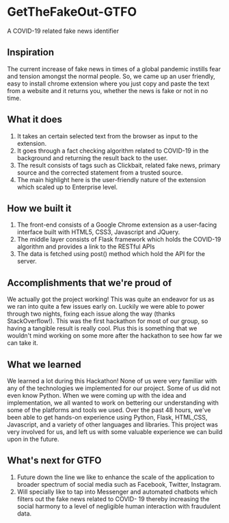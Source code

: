 # GetTheFakeOut-GTFO
A COVID-19 related fake news identifier 

## Inspiration
The current increase of fake news in times of a global pandemic instills fear and tension amongst the normal people. So, we came up an user friendly, easy to install chrome extension where you just copy and paste the text from a website and it returns you, whether the news is fake or not in no time.

## What it does
1. It takes an certain selected text from the browser as input to the extension.
2. It goes through a fact checking algorithm related to COVID-19 in the background and returning the result back to the user.
3. The result consists of tags such as Clickbait, related fake news, primary source and the corrected statement from a trusted source.
4. The main highlight here is the user-friendly nature of the extension which scaled up to Enterprise level.

## How we built it
1. The front-end consists of a Google Chrome extension as a user-facing interface built with HTML5, CSS3, Javascript and JQuery.
2. The middle layer consists of Flask framework which holds the COVID-19 algorithm and provides a link to the RESTful APIs 
3. The data is fetched using post() method which hold the API for the server.

## Accomplishments that we're proud of
We actually got the project working! This was quite an endeavor for us as we ran into quite a few issues early on. Luckily we were able to power through two nights, fixing each issue along the way (thanks StackOverflow!). This was the first hackathon for most of our group, so having a tangible result is really cool. Plus this is something that we wouldn't mind working on some more after the hackathon to see how far we can take it.

## What we learned
We learned a lot during this Hackathon! None of us were very familiar with any of the technologies we implemented for our project. Some of us did not even know Python. When we were coming up with the idea and implementation, we all wanted to work on bettering our understanding with some of the platforms and tools we used. Over the past 48 hours, we've been able to get hands-on experience using Python, Flask, HTML,CSS, Javascript, and a variety of other languages and libraries. This project was very involved for us, and left us with some valuable experience we can build upon in the future.

## What's next for GTFO
1. Future down the line we like to enhance the scale of the application to broader spectrum of social media such as Facebook, Twitter, Instagram.
2. Will specially like to tap into Messenger and automated chatbots which filters out the fake news related to COVID- 19 thereby increasing the social harmony to a level of negligible human interaction with fraudulent data. 
